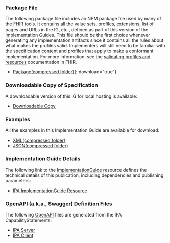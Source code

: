 <!-- input/pagecontent/downloads.md -->

<div class="bg-success" markdown="1">

### Package File

The following package file includes an NPM package file used by many of the FHIR tools. It contains all the value sets, profiles, extensions, list of pages and URLs in the IG, etc., defined as part of this version of the Implementation Guides. This file should be the first choice whenever generating any implementation artifacts since it contains all the rules about what makes the profiles valid. Implementers will still need to be familiar with the specification content and profiles that apply to make a conformant implementation. For more information, see the [validating profiles and resources]({{site.data.fhir.path}}validation.html) documentation in FHIR.

- [Package(compressed folder)](package.tgz){::download="true"}
</div><!-- new-content -->
  
### Downloadable Copy of Specification

A downloadable version of this IG for local hosting is available:

- [Downloadable Copy](full-ig.zip)

### Examples

All the examples in this Implementation Guide are available for download:

- [XML(compressed folder)](examples.xml.zip)
- [JSON(compressed folder)](examples.json.zip)

<div class="bg-success" markdown="1">

### Implementation Guide Details
The following link to the [ImplementationGuide]({{site.data.fhir.path}}implementationguide.html) resource defines the technical details of this publication, including dependencies and publishing parameters:

- [IPA ImplementationGuide Resource](ImplementationGuide-hl7.fhir.uv.ipa.html)

### OpenAPI (a.k.a., Swagger) Definition Files

 The following [OpenAPI](https://www.openapis.org/) files are generated from the IPA CapabilityStatements:

- [IPA Server](ipa-server.openapi.json)
- [IPA Client](ipa-client.openapi.json)

</div><!-- new-content -->